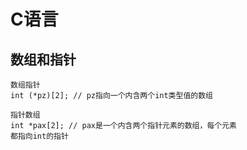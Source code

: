 # C语言

## 数组和指针

``` 
数组指针
int (*pz)[2]; // pz指向一个内含两个int类型值的数组

指针数组
int *pax[2]; // pax是一个内含两个指针元素的数组，每个元素
都指向int的指针
```